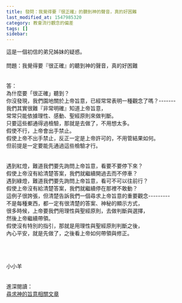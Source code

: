 ```yaml
---
title: 發問：我覺得要『很正確』的聽到神的聲音，真的好困難
last_modified_at: 1547985320
category: 教會流行觀念的偏差
tags: []
sidebar: 
---
```


<p>這是一個初信的弟兄姊妹的疑惑。<br/><!--more--><br/>問題：我覺得要『很正確』的聽到神的聲音，真的好困難<br/><br/><br/>答：<br/>為什麼要「很正確」聽到？<br/>你沒發現，我們園地關於上帝旨意，已經常常表明一種觀念了嗎？-------<br/>我們其實很難『非常明確』知道上帝旨意，<br/>常常只能依據理性、感動、聖經原則來做判斷。<br/>只要這些都通得過檢驗，那就是去做了，不用想太多。<br/>假使不行，上帝會出手禁止。<br/>假使上帝不出手禁止，反正一定是上帝許可的，不用管結果如何。<br/>但前提是一定要能先通過這些檢驗才行。<br/><br/><br/>遇到紅燈，難道我們要先詢問上帝旨意，看要不要停下來？<br/>假使上帝沒有給清楚答案，我們就繼續開過去而不停車？<br/>遇到綠燈，難道我們要先詢問上帝旨意，看可不可以往前行？<br/>假使上帝沒有給清楚答案，我們就繼續停在那裡不敢動？<br/>這例子很誇張，但清楚告訴我們一個尋求上帝旨意的重要觀念---------<br/>不是每種東西，都一定有很清楚的答案、神秘的顯示方式，<br/>很多時候，上帝要我們用理性與聖經原則，去做判斷與選擇，<br/>然後上帝繼續帶領。<br/>假使沒有特別的指引，那就是用理性與聖經原則判斷之後，<br/>內心平安，就是先做了，之後看上帝如何帶領與修正。<br/><br/><br/> <br/><br/>小小羊<br/><br/><br/>進深閱讀：<br/><a href="/posts/269196332">尋求神的旨意相關文章</a><br/><br/><br/><br/></p>